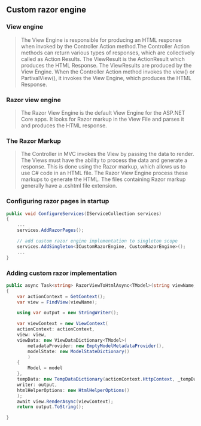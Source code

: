 ## Custom razor engine

### View engine
> The View Engine is responsible for producing an HTML response when invoked by the Controller Action method.The Controller Action methods can return various types of responses, which are collectively called as Action Results. The ViewResult is the ActionResult which produces the HTML Response. The ViewResults are produced by the View Engine. When the Controller Action method invokes the view() or PartivalView(), it invokes the View Engine, which produces the HTML Response.

### Razor view engine
> The Razor View Engine is the default View Engine for the ASP.NET Core apps. It looks for Razor markup in the View File and parses it and produces the HTML response.

### The Razor Markup
> The Controller in MVC invokes the View by passing the data to render. The Views must have the ability to process the data and generate a response. This is done using the Razor markup, which allows us to use C# code in an HTML file. The Razor View Engine process these markups to generate the HTML.
> The files containing Razor markup generally have a .cshtml file extension.
> 

### Configuring razor pages in startup

```C#
public void ConfigureServices(IServiceCollection services)
{
    ...
    services.AddRazorPages();

    // add custom razor engine implementation to singleton scope
    services.AddSingleton<ICustomRazorEngine, CustomRazorEngine>();
    ...
}
```

### Adding custom razor implementation
```C#
public async Task<string> RazorViewToHtmlAsync<TModel>(string viewName, TModel model)
{
    var actionContext = GetContext();
    var view = FindView(viewName);

    using var output = new StringWriter();

    var viewContext = new ViewContext(
    actionContext: actionContext,
    view: view,
    viewData: new ViewDataDictionary<TModel>(
        metadataProvider: new EmptyModelMetadataProvider(),
        modelState: new ModelStateDictionary()
        )
    {
        Model = model
    },
    tempData: new TempDataDictionary(actionContext.HttpContext, _tempDataProvider),
    writer: output,
    htmlHelperOptions: new HtmlHelperOptions()
    );
    await view.RenderAsync(viewContext);
    return output.ToString();

}
```
